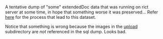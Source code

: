 A tentative dump of "some" extendedDoc data that was running on
rict server at some time, in hope that something worse it was
preserved...
Refer [here](https://github.com/VCityTeam/UD-Demo-VCity-Spatial-multimedia-db-Lyon#concerning-the-data) for
the process that lead to this dataset.

Notice that something is wrong because the images in the [upload](./upload)
subdirectory are _not_ referenced in the sql dump. Looks bad.
